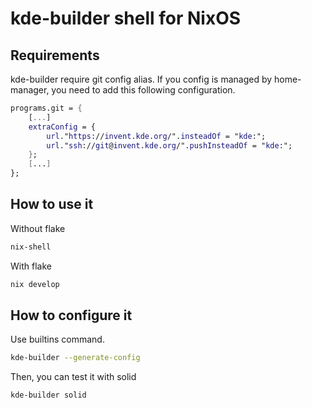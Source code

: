 # kde-builder shell for NixOS

## Requirements

kde-builder require git config alias. If you config is managed by home-manager, you need to add this following configuration.
```nix
programs.git = {
    [...]
    extraConfig = {
        url."https://invent.kde.org/".insteadOf = "kde:";
        url."ssh://git@invent.kde.org/".pushInsteadOf = "kde:";
    };
    [...]
};
```

## How to use it

Without flake
```bash
nix-shell
```

With flake
```bash
nix develop
```

## How to configure it

Use builtins command.
```bash
kde-builder --generate-config
```

Then, you can test it with solid
```bash
kde-builder solid
```
